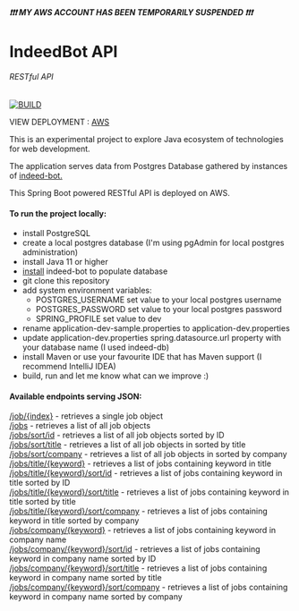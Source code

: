 ##### :exclamation::exclamation::exclamation: MY AWS ACCOUNT HAS BEEN TEMPORARILY SUSPENDED :exclamation::exclamation::exclamation:

# IndeedBot API
###### RESTful API
[![BUILD](https://github.com/AdamWandoch/indeed-bot-api/actions/workflows/maven.yml/badge.svg?branch=split)](https://github.com/AdamWandoch/indeed-bot-api/actions/workflows/maven.yml)

VIEW DEPLOYMENT : [AWS](http://indeedbotapi-env.eba-6i3bdcsz.eu-west-1.elasticbeanstalk.com/)

This is an experimental project to explore Java ecosystem of technologies for web development.

The application serves data from Postgres Database gathered by instances of [indeed-bot.](https://github.com/AdamWandoch/indeed-bot)

This Spring Boot powered RESTful API is deployed on AWS.

#### To run the project locally:
* install PostgreSQL
* create a local postgres database (I'm using pgAdmin for local postgres administration)
* install Java 11 or higher
* [install](https://github.com/AdamWandoch/indeed-bot#readme) indeed-bot to populate database
* git clone this repository
* add system environment variables:
   * POSTGRES_USERNAME set value to your local postgres username
   * POSTGRES_PASSWORD set value to your local postgres password
   * SPRING_PROFILE set value to dev
* rename application-dev-sample.properties to application-dev.properties
* update application-dev.properties spring.datasource.url property with your database name (I used indeed-db)
* install Maven or use your favourite IDE that has Maven support (I recommend IntelliJ IDEA)
* build, run and let me know what can we improve :)
#### Available endpoints serving JSON:
[/job/{index}](http://indeedbotapi-env.eba-6i3bdcsz.eu-west-1.elasticbeanstalk.com/job/0) - retrieves a single job object <br>
[/jobs](http://indeedbotapi-env.eba-6i3bdcsz.eu-west-1.elasticbeanstalk.com/jobs) - retrieves a list of all job objects <br>
[/jobs/sort/id](http://indeedbotapi-env.eba-6i3bdcsz.eu-west-1.elasticbeanstalk.com/jobs/sort/id) - retrieves a list of all job objects sorted by ID <br>
[/jobs/sort/title](http://indeedbotapi-env.eba-6i3bdcsz.eu-west-1.elasticbeanstalk.com/jobs/sort/title) - retrieves a list of all job objects in sorted by title <br>
[/jobs/sort/company](http://indeedbotapi-env.eba-6i3bdcsz.eu-west-1.elasticbeanstalk.com/jobs/sort/company) - retrieves a list of all job objects in sorted by company <br>
[/jobs/title/{keyword}](http://indeedbotapi-env.eba-6i3bdcsz.eu-west-1.elasticbeanstalk.com/jobs/title/software) - retrieves a list of jobs containing keyword in title <br>
[/jobs/title/{keyword}/sort/id](http://indeedbotapi-env.eba-6i3bdcsz.eu-west-1.elasticbeanstalk.com/jobs/title/software/sort/id) - retrieves a list of jobs containing keyword in title sorted by ID <br>
[/jobs/title/{keyword}/sort/title](http://indeedbotapi-env.eba-6i3bdcsz.eu-west-1.elasticbeanstalk.com/jobs/title/software/sort/title) - retrieves a list of jobs containing keyword in title sorted by title <br>
[/jobs/title/{keyword}/sort/company](http://indeedbotapi-env.eba-6i3bdcsz.eu-west-1.elasticbeanstalk.com/jobs/title/software/sort/company) - retrieves a list of jobs containing keyword in title sorted by company <br>
[/jobs/company/{keyword}](http://indeedbotapi-env.eba-6i3bdcsz.eu-west-1.elasticbeanstalk.com/jobs/company/reperio) - retrieves a list of jobs containing keyword in company name <br>
[/jobs/company/{keyword}/sort/id](http://indeedbotapi-env.eba-6i3bdcsz.eu-west-1.elasticbeanstalk.com/jobs/company/reperio/sort/id) - retrieves a list of jobs containing keyword in company name sorted by ID <br>
[/jobs/company/{keyword}/sort/title](http://indeedbotapi-env.eba-6i3bdcsz.eu-west-1.elasticbeanstalk.com/jobs/company/reperio/sort/title) - retrieves a list of jobs containing keyword in company name sorted by title <br>
[/jobs/company/{keyword}/sort/company](http://indeedbotapi-env.eba-6i3bdcsz.eu-west-1.elasticbeanstalk.com/jobs/company/reperio/sort/company) - retrieves a list of jobs containing keyword in company name sorted by company <br>

